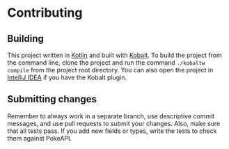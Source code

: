 # Contributing

## Building

This project written in [Kotlin] and built with
[Kobalt]. To build the project from the command line,
clone the project and run the command `./kobaltw compile` from the project root
directory. You can also open the project in [IntelliJ IDEA] if you have the
Kobalt plugin.

## Submitting changes

Remember to always work in a separate branch, use descriptive commit messages,
and use pull requests to submit your changes. Also, make sure that all tests
pass. If you add new fields or types, write the tests to check them against
PokeAPI.


[Kotlin]:         https://kotlinlang.org/
[Kobalt]:         http://beust.com/kobalt/
[IntelliJ IDEA]:  https://www.jetbrains.com/idea/
